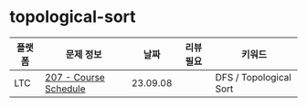 # topological-sort
| 플랫폼 | 문제 정보 | 날짜       | 리뷰 필요 | 키워드                     |
|------|-----|----------|-------|-------------------------|
| LTC | [207 - Course Schedule](https://leetcode.com/problems/course-schedule/) | 23.09.08 | | DFS / Topological Sort  |
